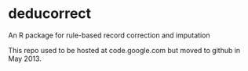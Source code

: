 deducorrect
===========

An R package for rule-based record correction and imputation

This repo used to be hosted at code.google.com but moved to
github in May 2013.

